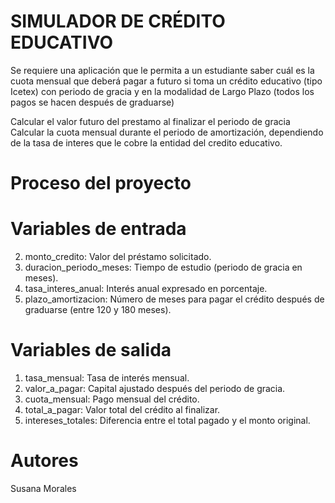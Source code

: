 # SIMULADOR DE CRÉDITO EDUCATIVO
Se requiere una aplicación que le permita a un estudiante saber cuál es la cuota mensual que deberá pagar a futuro si toma un crédito educativo (tipo Icetex) con periodo de gracia y en la modalidad de Largo Plazo (todos los pagos se hacen después de graduarse)


Calcular el valor futuro del prestamo al finalizar el periodo de gracia
Calcular la cuota mensual durante el periodo de amortización,
dependiendo de la tasa de interes que le cobre la entidad del credito educativo.

# Proceso del proyecto

# Variables de entrada
2. monto_credito: Valor del préstamo solicitado.
3. duracion_periodo_meses: Tiempo de estudio (periodo de gracia en meses).
4. tasa_interes_anual: Interés anual expresado en porcentaje.
5. plazo_amortizacion: Número de meses para pagar el crédito después de graduarse (entre 120 y 180 meses).


# Variables de salida
1. tasa_mensual: Tasa de interés mensual.
2. valor_a_pagar: Capital ajustado después del periodo de gracia.
3. cuota_mensual: Pago mensual del crédito.
4. total_a_pagar: Valor total del crédito al finalizar.
5. intereses_totales: Diferencia entre el total pagado y el monto original.

# Autores

Susana Morales






